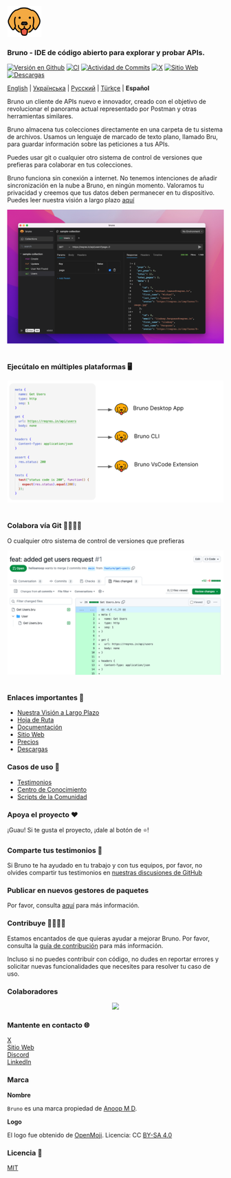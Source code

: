 <br />
<img src="assets/images/logo-transparent.png" width="80"/>

### Bruno - IDE de código abierto para explorar y probar APIs.

[![Versión en Github](https://badge.fury.io/gh/usebruno%2Fbruno.svg)](https://badge.fury.io/gh/usebruno%bruno)
[![CI](https://github.com/usebruno/bruno/actions/workflows/unit-tests.yml/badge.svg?branch=main)](https://github.com/usebruno/bruno/workflows/unit-tests.yml)
[![Actividad de Commits](https://img.shields.io/github/commit-activity/m/usebruno/bruno)](https://github.com/usebruno/bruno/pulse)
[![X](https://img.shields.io/twitter/follow/use_bruno?style=social&logo=x)](https://twitter.com/use_bruno)
[![Sitio Web](https://img.shields.io/badge/Website-Visit-blue)](https://www.usebruno.com)
[![Descargas](https://img.shields.io/badge/Download-Latest-brightgreen)](https://www.usebruno.com/downloads)

[English](/readme.md) | [Українська](/readme_ua.md) | [Русский](/readme_ru.md) | [Türkçe](/readme_tr.md) | **Español**

Bruno un cliente de APIs nuevo e innovador, creado con el objetivo de revolucionar el panorama actual representado por Postman y otras herramientas similares.

Bruno almacena tus colecciones directamente en una carpeta de tu sistema de archivos. Usamos un lenguaje de marcado de texto plano, llamado Bru, para guardar información sobre las peticiones a tus APIs.

Puedes usar git o cualquier otro sistema de control de versiones que prefieras para colaborar en tus colecciones.

Bruno funciona sin conexión a internet. No tenemos intenciones de añadir sincronización en la nube a Bruno, en ningún momento. Valoramos tu privacidad y creemos que tus datos deben permanecer en tu dispositivo. Puedes leer nuestra visión a largo plazo [aquí](https://github.com/usebruno/bruno/discussions/269)

![bruno](assets/images/landing-2.png) <br /><br />

### Ejecútalo en múltiples plataformas 🖥️

![bruno](assets/images/run-anywhere.png) <br /><br />

### Colabora vía Git 👩‍💻🧑‍💻

O cualquier otro sistema de control de versiones que prefieras

![bruno](assets/images/version-control.png) <br /><br />

### Enlaces importantes 📌

- [Nuestra Visión a Largo Plazo](https://github.com/usebruno/bruno/discussions/269)
- [Hoja de Ruta](https://github.com/usebruno/bruno/discussions/384)
- [Documentación](https://docs.usebruno.com)
- [Sitio Web](https://www.usebruno.com)
- [Precios](https://www.usebruno.com/pricing)
- [Descargas](https://www.usebruno.com/downloads)

### Casos de uso 🎥 

- [Testimonios](https://github.com/usebruno/bruno/discussions/343)
- [Centro de Conocimiento](https://github.com/usebruno/bruno/discussions/386)
- [Scripts de la Comunidad](https://github.com/usebruno/bruno/discussions/385)

### Apoya el proyecto ❤️

¡Guau! Si te gusta el proyecto, ¡dale al botón de ⭐!

### Comparte tus testimonios 📣

Si Bruno te ha ayudado en tu trabajo y con tus equipos, por favor, no olvides compartir tus testimonios en [nuestras discusiones de GitHub](https://github.com/usebruno/bruno/discussions/343)

### Publicar en nuevos gestores de paquetes

Por favor, consulta [aquí](publishing.md) para más información.

### Contribuye 👩‍💻🧑‍💻

Estamos encantados de que quieras ayudar a mejorar Bruno. Por favor, consulta la [guía de contribución](contributing_es.md) para más información.

Incluso si no puedes contribuir con código, no dudes en reportar errores y solicitar nuevas funcionalidades que necesites para resolver tu caso de uso.

### Colaboradores

<div align="center">
    <a href="https://github.com/usebruno/bruno/graphs/contributors">
        <img src="https://contrib.rocks/image?repo=usebruno/bruno" />
    </a>
</div>

### Mantente en contacto 🌐

[X](https://twitter.com/use_bruno) <br />
[Sitio Web](https://www.usebruno.com) <br />
[Discord](https://discord.com/invite/KgcZUncpjq) <br />
[LinkedIn](https://www.linkedin.com/company/usebruno)

### Marca

**Nombre**

`Bruno` es una marca propiedad de [Anoop M D](https://www.helloanoop.com/).

**Logo**

El logo fue obtenido de [OpenMoji](https://openmoji.org/library/emoji-1F436/). Licencia: CC [BY-SA 4.0](https://creativecommons.org/licenses/by-sa/4.0/)

### Licencia 📄

[MIT](license.md)
